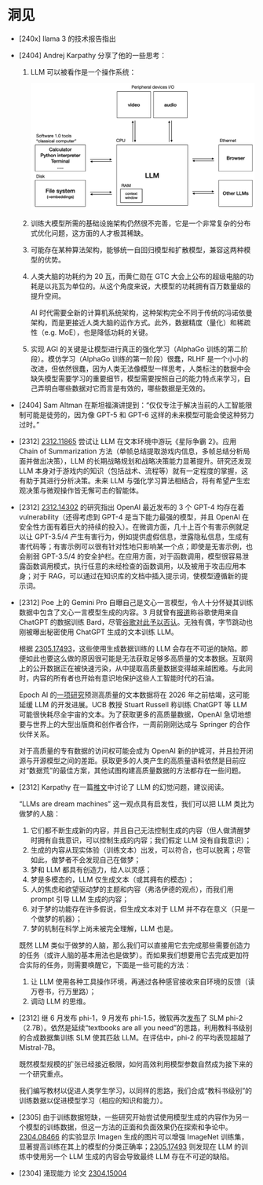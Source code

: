 # 洞见

* [240x] llama 3 的技术报告指出

* [2404] Andrej Karpathy 分享了他的一些思考：

    1. LLM 可以被看作是一个操作系统：

        ![](../../assets/ml/llm/insights/llm-os.png)

    1. 训练大模型所需的基础设施架构仍然很不完善，它是一个非常复杂的分布式优化问题，这方面的人才极其稀缺。
    1. 可能存在某种算法架构，能够统一自回归模型和扩散模型，兼容这两种模型的优势。
    1. 人类大脑的功耗约为 20 瓦，而黄仁勋在 GTC 大会上公布的超级电脑的功耗是以兆瓦为单位的。从这个角度来说，大模型的功耗拥有百万数量级的提升空间。

        AI 时代需要全新的计算机系统架构，这种架构完全不同于传统的冯诺依曼架构，而是更接近人类大脑的运作方式。此外，数据精度（量化）和稀疏性（e.g. MoE），也是降低功耗的关键。

    1. 实现 AGI 的关键是让模型进行真正的强化学习（AlphaGo 训练的第二阶段）。模仿学习（AlphaGo 训练的第一阶段）很蠢，RLHF 是一个小小的改进，但依然很蠢，因为人类无法像模型一样思考，人类标注的数据中会缺失模型需要学习的重要细节，模型需要按照自己的能力特点来学习，自己弄明白哪些数据对它而言是有效的，哪些数据是无效的。

* [2404] Sam Altman 在斯坦福演讲提到：“仅仅专注于解决当前的人工智能限制可能是徒劳的，因为像 GPT-5 和 GPT-6 这样的未来模型可能会使这种努力过时。”

* [2312] [2312.11865](https://arxiv.org/abs/2312.11865) 尝试让 LLM 在文本环境中游玩《星际争霸 2》。应用 Chain of Summarization 方法（单帧总结提取游戏内信息，多帧总结分析局面并做出决策），LLM 的长期战略规划和战略决策能力显著提升。研究还发现 LLM 本身对于游戏内的知识（包括战术、流程等）就有一定程度的掌握，这有助于其进行分析决策。未来 LLM 与强化学习算法相结合，将有希望产生宏观决策与微观操作皆无懈可击的智能体。

* [2312] [2312.14302](https://arxiv.org/abs/2312.14302) 的研究指出 OpenAI 最近发布的 3 个 GPT-4 均存在着 vulnerability（还得考虑到 GPT-4 是当下能力最强的模型，并且 OpenAI 在安全性方面有着巨大的持续的投入）。在微调方面，几十上百个有害示例就足以让 GPT-3.5/4 产生有害行为，例如提供虚假信息，泄露隐私信息，生成有害代码等；有害示例可以很有针对性地只影响某一个点；即使是无害示例，也会削弱 GPT-3.5/4 的安全护栏。在应用方面，对于函数调用，模型很容易泄露函数调用模式，执行任意的未经检查的函数调用，以及被用于攻击应用本身；对于 RAG，可以通过在知识库的文档中插入提示词，使模型遵循新的提示词。

* [2312] Poe 上的 Gemini Pro 自曝自己是文心一言模型，令人十分怀疑其训练数据中包含了文心一言模型生成的内容。3 月就曾有[报道](https://www.theinformation.com/articles/alphabets-google-and-deepmind-pause-grudges-join-forces-to-chase-openai)称谷歌使用来自 ChatGPT 的数据训练 Bard，尽管[谷歌对此予以否认](https://www.theverge.com/2023/3/29/23662621/google-bard-chatgpt-sharegpt-training-denies)。无独有偶，字节跳动也刚被曝出秘密使用 ChatGPT 生成的文本训练 LLM。

    根据 [2305.17493](https://arxiv.org/abs/2305.17493v2)，这些使用生成数据训练的 LLM 会存在不可逆的缺陷。即便如此也要这么做的原因很可能是无法获取足够多高质量的文本数据。互联网上的公开数据正在被快速污染，从中提取高质量数据变得越来越困难。与此同时，内容的所有者也开始有意识地保护这些人工智能时代的石油。

    Epoch AI 的[一项研究](https://epochai.org/blog/will-we-run-out-of-ml-data-evidence-from-projecting-dataset)预测高质量的文本数据将在 2026 年之前枯竭，这可能延缓 LLM 的开发进展。UCB 教授 Stuart Russell 称训练 ChatGPT 等 LLM 可能很快耗尽全宇宙的文本。为了获取更多的高质量数据，OpenAI 急切地想要与世界上的大型出版商和创作者合作，一周前刚刚达成与 Springer 的合作伙伴关系。

    对于高质量的专有数据的访问权可能会成为 OpenAI 新的护城河，并且拉开闭源与开源模型之间的差距。获取更多的人类产生的高质量语料依然是目前应对“数据荒”的最佳方案，其他试图构建高质量数据的方法都存在一些问题。

* [2312] Karpathy 在一篇[推文](https://twitter.com/karpathy/status/1733299213503787018)中讨论了 LLM 的幻觉问题，建议阅读。

    “LLMs are dream machines” 这一观点具有启发性，我们可以把 LLM 类比为做梦的人脑：
    
    1. 它们都不断生成新的内容，并且自己无法控制生成的内容（但人做清醒梦时拥有自我意识，可以控制生成的内容；我们假定 LLM 没有自我意识）；
    1. 生成的内容从现实体验（训练文本）出发，可以符合，也可以脱离；尽管如此，做梦者不会发现自己在做梦；
    1. 梦和 LLM 都具有创造力，给人以灵感；
    1. 梦是多模态的，LLM 仅生成文本（或其拥有的模态）；
    1. 人的焦虑和欲望驱动梦的主题和内容（弗洛伊德的观点），而我们用 prompt 引导 LLM 生成的内容；
    1. 对于梦的功能存在许多假说，但生成文本对于 LLM 并不存在意义（只是一个做梦的机器）；
    1. 梦的机制在科学上尚未被完全理解，LLM 也是。

    既然 LLM 类似于做梦的人脑，那么我们可以直接用它去完成那些需要创造力的任务（或许人脑的基本用法也是做梦）。而如果我们想要用它去完成更加符合实际的任务，则需要唤醒它，下面是一些可能的方法：

    1. 让 LLM 使用各种工具操作环境，再通过各种感官接收来自环境的反馈（读万卷书，行万里路）；
    1. 调动 LLM 的思维。

* [2312] 继 6 月发布 phi-1，9 月发布 phi-1.5，微软再次[发布](https://www.microsoft.com/en-us/research/blog/phi-2-the-surprising-power-of-small-language-models/)了 SLM phi-2（2.7B）。依然是延续“textbooks are all you need”的思路，利用教科书级别的合成数据集训练 SLM 使其匹敌 LLM。在评估中，phi-2 的平均表现超越了 Mistral-7B。

    既然模型规模的扩张已经接近极限，如何高效利用模型参数自然成为接下来的一个研究重点。

    我们编写教材以促进人类学生学习，以同样的思路，我们合成“教科书级别”的训练数据以促进模型学习（相应的知识和能力）。

* [2305] 由于训练数据短缺，一些研究开始尝试使用模型生成的内容作为另一个模型的训练数据，但这一方法的正面和负面效果仍在探索和争论中。[2304.08466](https://arxiv.org/abs/2304.08466) 的实验显示 Imagen 生成的图片可以增强 ImageNet 训练集，显著提高训练在其上的模型的分类正确率；[2305.17493](https://arxiv.org/abs/2305.17493v2) 则发现在 LLM 的训练中使用另一个 LLM 生成的内容会导致最终 LLM 存在不可逆的缺陷。

* [2304] 涌现能力 论文 [2304.15004]()

